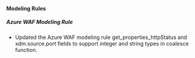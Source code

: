 
#### Modeling Rules

##### Azure WAF Modeling Rule 

- Updated the Azure WAF modeling rule get_properties_httpStatus and xdm.source.port fields to support integer and string types in coalesce function.